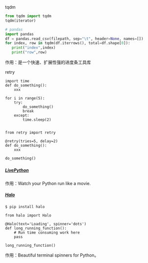 tqdm

```py
from tqdm import tqdm
tqdm(iterator)

# pandas
import pandas
df = pandas.read_csv(filepath, sep="\t", header=None, names=[])
for index, row in tqdm(df.iterrows(), total=df.shape[0]):
   print("index",index)
   print("row",row)
```

作用：是一个快速、扩展性强的进度条工具库

retry

```
import time
def do_something():
    xxx

for i in range(5):
    try:
        do_something()
        break
    except:
        time.sleep(2)


from retry import retry

@retry(tries=5, delay=2)
def do_something():
    xxx

do_something()
```

##### 

##### [LivePython](https://github.com/agermanidis/livepython)

作用：Watch your Python run like a movie.

##### [Halo](https://github.com/ManrajGrover/halo)

```
$ pip install halo

from halo import Halo

@Halo(text='Loading', spinner='dots')
def long_running_function():
    # Run time consuming work here
    pass

long_running_function()
```

作用：Beautiful terminal spinners for Python。

